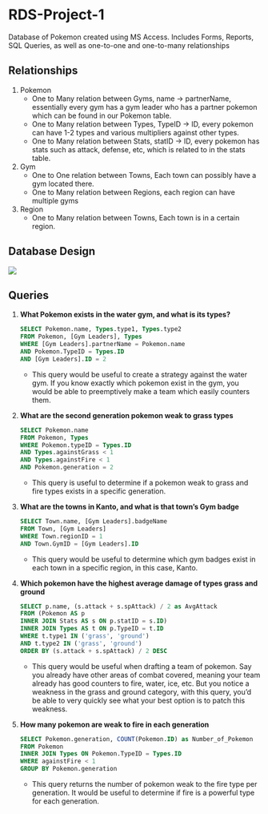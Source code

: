 # RDS-Project-1
Database of Pokemon created using MS Access. Includes Forms, Reports, SQL Queries, as well as one-to-one and one-to-many relationships
## Relationships
 1. Pokemon
	 -   One to Many relation between Gyms, name -> partnerName, essentially every gym has a gym leader who has a partner pokemon which can be found in our Pokemon table.
    - One to Many relation between Types, TypeID -> ID, every pokemon can have 1-2 types and various multipliers against other types.
    - One to Many relation between Stats, statID -> ID, every pokemon has stats such as attack, defense, etc, which is related to in the stats table.
 2. Gym
	- One to One relation between Towns, Each town can possibly have a gym located there.
	- One to Many relation between Regions, each region can have multiple gyms
 3. Region
	- One to Many relation between Towns, Each town is in a certain region.
## Database Design
**![](https://lh5.googleusercontent.com/c3N8IXZK4cWBOdONyriRQgmvvqEBZnTC9_WXQ1XHrKgNd-OnkhTgK8-EIhUEN7bkB0cjr6yarWq1o6la4xwwuHF7ZJBR4qJbIVyR9_Vkgqy9oLW5b_FOM37m2w8wIYY2t14ISfl0OD4)**
## Queries
 1. **What Pokemon exists in the water gym, and what is its types?**
	 ```SQL
	SELECT Pokemon.name, Types.type1, Types.type2
	FROM Pokemon, [Gym Leaders], Types
	WHERE [Gym Leaders].partnerName = Pokemon.name
	AND Pokemon.TypeID = Types.ID
	AND [Gym Leaders].ID = 2
	```
	- This query would be useful to create a strategy against the water gym. If you know exactly which pokemon exist in the gym, you would be able to preemptively make a team which easily counters them.

2. **What are the second generation pokemon weak to grass types**
	```SQL
	SELECT Pokemon.name
	FROM Pokemon, Types
	WHERE Pokemon.typeID = Types.ID
	AND Types.againstGrass < 1
	AND Types.againstFire < 1
	AND Pokemon.generation = 2
	```
	- This query is useful to determine if a pokemon weak to grass and fire types exists in a specific generation.
3. **What are the towns in Kanto, and what is that town’s Gym badge**
	```SQL
	SELECT Town.name, [Gym Leaders].badgeName
	FROM Town, [Gym Leaders]
	WHERE Town.regionID = 1
	AND Town.GymID = [Gym Leaders].ID
	```
	- This query would be useful to determine which gym badges exist in each town in a specific region, in this case, Kanto.
5. **Which pokemon have the highest average damage of types grass and ground**
	```SQL
	SELECT p.name, (s.attack + s.spAttack) / 2 as AvgAttack
	FROM (Pokemon AS p
	INNER JOIN Stats AS s ON p.statID = s.ID)
	INNER JOIN Types AS t ON p.TypeID = t.ID
	WHERE t.type1 IN ('grass', 'ground')
	AND t.type2 IN ('grass', 'ground')
	ORDER BY (s.attack + s.spAttack) / 2 DESC
	```
	- This query would be useful when drafting a team of pokemon. Say you already have other areas of combat covered, meaning your team already has good counters to fire, water, ice, etc. But you notice a weakness in the grass and ground category, with this query, you’d be able to very quickly see what your best option is to patch this weakness.
5. **How many pokemon are weak to fire in each generation**
	```SQL
	SELECT Pokemon.generation, COUNT(Pokemon.ID) as Number_of_Pokemon
	FROM Pokemon
	INNER JOIN Types ON Pokemon.TypeID = Types.ID
	WHERE againstFire < 1
	GROUP BY Pokemon.generation
	```
	- This query returns the number of pokemon weak to the fire type per generation. It would be useful to determine if fire is a powerful type for each generation.
